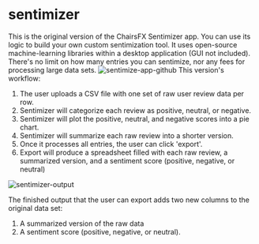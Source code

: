 # sentimizer
This is the original version of the ChairsFX Sentimizer app. You can use its logic to build your own custom sentimization tool. It uses open-source machine-learning libraries within a desktop application (GUI not included). There's no limit on how many entries you can sentimize, nor any fees for processing large data sets. 
![sentimize-app-github](https://github.com/AnilRamsey/sentimizer/assets/149247651/bf363580-b76a-4de1-8ed6-47615630a1ff)
This version's workflow: 
1. The user uploads a CSV file with one set of raw user review data per row.
2. Sentimizer will categorize each review as positive, neutral, or negative.
3. Sentimizer will plot the positive, neutral, and negative scores into a pie chart.
4. Sentimizer will summarize each raw review into a shorter version.
5. Once it processes all entries, the user can click 'export'.
6. Export will produce a spreadsheet filled with each raw review, a summarized version, and a sentiment score (positive, negative, or neutral)

![sentimizer-output](https://github.com/AnilRamsey/sentimizer/assets/149247651/71b422d8-2eea-4696-af84-87a5b72f55f1)

The finished output that the user can export adds two new columns to the original data set: 
1. A summarized version of the raw data 
2. A sentiment score (positive, negative, or neutral). 
